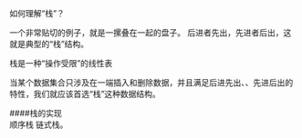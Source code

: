  如何理解“栈”？
 
一个非常贴切的例子，就是一摞叠在一起的盘子。
后进者先出，先进者后出，这就是典型的“栈”结构。

栈是一种“操作受限”的线性表

当某个数据集合只涉及在一端插入和删除数据，并且满足后进先出、、先进后出的特性，我们就应该首选“栈”这种数据结构。
     
   ####栈的实现                         
顺序栈
链式栈。

